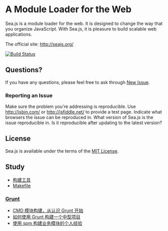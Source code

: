 A Module Loader for the Web
===

Sea.js is a module loader for the web. It is designed to change the way that you
organize JavaScript. With Sea.js, it is pleasure to build scalable web applications.

The official site: <http://seajs.org/>

[![Build Status](https://secure.travis-ci.org/seajs/seajs.png?branch=master)](https://travis-ci.org/seajs/seajs)


## Questions?

If you have any questions, please feel free to ask through [New Issue](https://github.com/seajs/seajs/issues/new).


### Reporting an Issue

Make sure the problem you're addressing is reproducible.
Use <http://jsbin.com/> or <http://jsfiddle.net/> to provide a test page.
Indicate what browsers the issue can be reproduced in.
What version of Sea.js is the issue reproducible in. Is it reproducible after updating to the latest version?


## License

Sea.js is available under the terms of the [MIT License](http://seajs.org/LICENSE.md).


## Study

- [构建工具](https://github.com/seajs/seajs/issues/538)
- [Makefile](https://github.com/seajs/examples/blob/master/static/hello/Makefile)


### [Grunt](http://gruntjs.com/)

- [CMD 模块构建，从认识 Grunt 开始](https://github.com/seajs/seajs/issues/670)
- [如何使用 Grunt 构建一个中型项目](https://github.com/seajs/seajs/issues/672)
- [使用 spm 构建业务模块的个人经验](https://github.com/seajs/seajs/issues/690)


